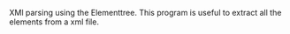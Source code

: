 XMl parsing using the Elementtree. This program is useful to extract all the elements from a xml file.
